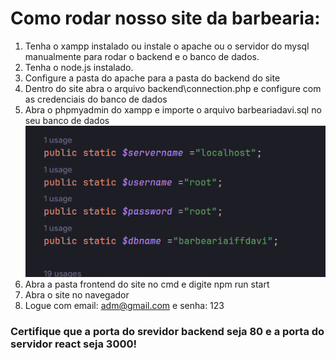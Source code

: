 # Como rodar nosso site da barbearia:

1. Tenha o xampp instalado ou instale o apache ou
o servidor do mysql manualmente para rodar o backend e o banco de dados.
2. Tenha o node.js instalado.
3. Configure a pasta do apache para a pasta do backend do site
4. Dentro do site abra o arquivo backend\connection.php e configure com as credenciais do banco de dados
5. Abra o phpmyadmin do xampp e importe o arquivo barbeariadavi.sql no seu banco de dados
![img.png](img.png)
6. Abra a pasta frontend do site no cmd e digite npm run start
7. Abra o site no navegador
8. Logue com email: adm@gmail.com e senha: 123


### Certifique que a porta do srevidor backend seja 80 e a porta do servidor react seja 3000!